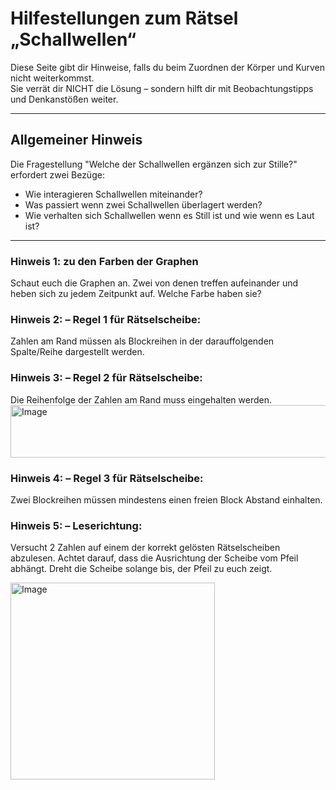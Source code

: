 #  Hilfestellungen zum Rätsel „Schallwellen“

Diese Seite gibt dir Hinweise, falls du beim Zuordnen der Körper und Kurven nicht weiterkommst.  
Sie verrät dir NICHT die Lösung – sondern hilft dir mit Beobachtungstipps und Denkanstößen weiter.

---

##  Allgemeiner Hinweis

Die Fragestellung "Welche der Schallwellen ergänzen sich zur Stille?" erfordert zwei Bezüge:

- Wie interagieren Schallwellen miteinander? 
- Was passiert wenn zwei Schallwellen überlagert werden?
- Wie verhalten sich Schallwellen wenn es Still ist und wie wenn es Laut ist?

---


###  Hinweis 1: zu den Farben der Graphen

Schaut euch die Graphen an. Zwei von denen treffen aufeinander und heben sich zu jedem Zeitpunkt auf. Welche Farbe haben sie?


###  Hinweis 2: – Regel 1 für Rätselscheibe:

Zahlen am Rand müssen als Blockreihen in der darauffolgenden Spalte/Reihe dargestellt werden.


###  Hinweis 3: – Regel 2 für Rätselscheibe:

Die Reihenfolge der Zahlen am Rand muss eingehalten werden.
<img width="573" height="84" alt="Image" src="https://github.com/user-attachments/assets/e11ca49e-6182-4ebe-97b2-550b26145331" />

###  Hinweis 4:  – Regel 3 für Rätselscheibe:

Zwei Blockreihen müssen mindestens einen freien Block Abstand einhalten.

### Hinweis 5: – Leserichtung:

Versucht 2 Zahlen auf einem der korrekt gelösten Rätselscheiben abzulesen. Achtet darauf, dass die Ausrichtung der Scheibe vom Pfeil abhängt. Dreht die Scheibe solange bis, der Pfeil zu euch zeigt.

<img width="327" height="315" alt="Image" src="https://github.com/user-attachments/assets/2f751aa3-261a-4fad-ab43-1329a40e13d3" /> 



